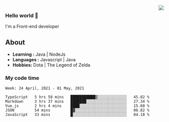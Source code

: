 <img align='right' src="https://github-readme-stats.vercel.app/api?username=jumodada&show_icons=true&theme=vue">

### Hello world 👋

I'm a Front-end developer 
    
## About
-  **Learning :** Java | NodeJs
-  **Languages :** Javascript | Java
-  **Hobbies:** Dota | The Legend of Zelda

### My code time

<!--START_SECTION:waka-->
```text
Week: 24 April, 2021 - 01 May, 2021

TypeScript   5 hrs 58 mins   ███████████▒░░░░░░░░░░░░░   45.02 % 
Markdown     3 hrs 37 mins   ███████░░░░░░░░░░░░░░░░░░   27.34 % 
Vue.js       2 hrs 4 mins    ████░░░░░░░░░░░░░░░░░░░░░   15.60 % 
JSON         54 mins         █▓░░░░░░░░░░░░░░░░░░░░░░░   06.82 % 
JavaScript   33 mins         █░░░░░░░░░░░░░░░░░░░░░░░░   04.18 % 
```
<!--END_SECTION:waka-->
